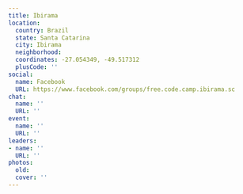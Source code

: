 ```yaml
---
title: Ibirama
location:
  country: Brazil
  state: Santa Catarina
  city: Ibirama
  neighborhood: 
  coordinates: -27.054349, -49.517312
  plusCode: ''
social:
  name: Facebook
  URL: https://www.facebook.com/groups/free.code.camp.ibirama.sc
chat:
  name: ''
  URL: ''
event:
  name: ''
  URL: ''
leaders:
- name: ''
  URL: ''
photos:
  old: 
  cover: ''
---
```

